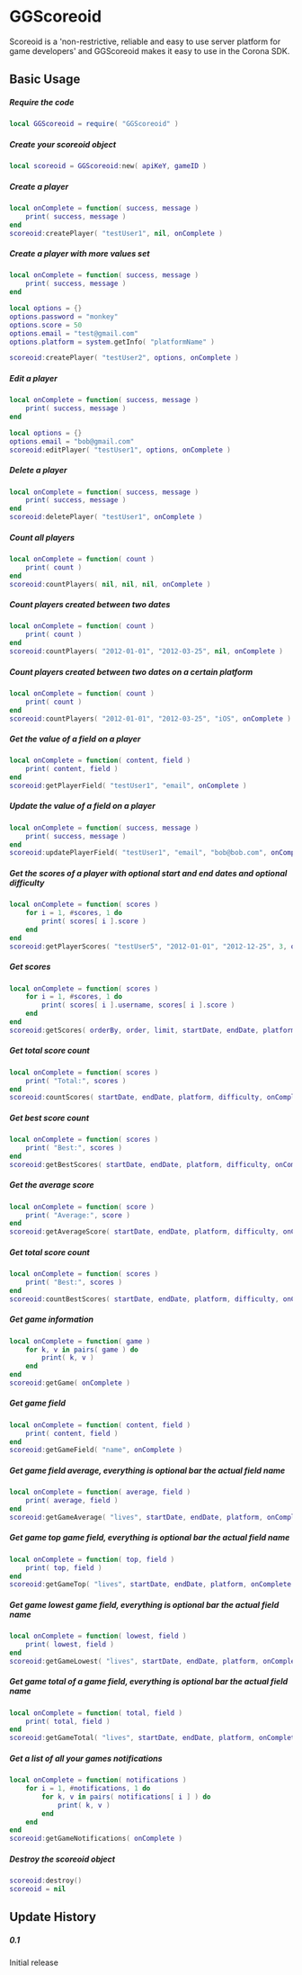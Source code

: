 GGScoreoid
============

Scoreoid is a 'non-restrictive, reliable and easy to use server platform for game developers' 
and GGScoreoid makes it easy to use in the Corona SDK.

Basic Usage
-------------------------

##### Require the code
```lua
local GGScoreoid = require( "GGScoreoid" )
```

##### Create your scoreoid object
```lua
local scoreoid = GGScoreoid:new( apiKeY, gameID )
```

##### Create a player
```lua
local onComplete = function( success, message )
	print( success, message ) 
end
scoreoid:createPlayer( "testUser1", nil, onComplete )
```

##### Create a player with more values set
```lua
local onComplete = function( success, message )
	print( success, message ) 
end

local options = {}
options.password = "monkey"
options.score = 50
options.email = "test@gmail.com"
options.platform = system.getInfo( "platformName" )

scoreoid:createPlayer( "testUser2", options, onComplete )
```

##### Edit a player
```lua
local onComplete = function( success, message )
	print( success, message ) 
end

local options = {}
options.email = "bob@gmail.com"
scoreoid:editPlayer( "testUser1", options, onComplete )
```

##### Delete a player
```lua
local onComplete = function( success, message )
	print( success, message ) 
end
scoreoid:deletePlayer( "testUser1", onComplete )
```

##### Count all players
```lua
local onComplete = function( count )
	print( count ) 
end
scoreoid:countPlayers( nil, nil, nil, onComplete )
```

##### Count players created between two dates
```lua
local onComplete = function( count )
	print( count ) 
end
scoreoid:countPlayers( "2012-01-01", "2012-03-25", nil, onComplete )
```

##### Count players created between two dates on a certain platform
```lua
local onComplete = function( count )
	print( count ) 
end
scoreoid:countPlayers( "2012-01-01", "2012-03-25", "iOS", onComplete )
```

##### Get the value of a field on a player
```lua
local onComplete = function( content, field )
	print( content, field ) 
end
scoreoid:getPlayerField( "testUser1", "email", onComplete )
```

##### Update the value of a field on a player
```lua
local onComplete = function( success, message )
	print( success, message ) 
end
scoreoid:updatePlayerField( "testUser1", "email", "bob@bob.com", onComplete )
```

##### Get the scores of a player with optional start and end dates and optional difficulty
```lua
local onComplete = function( scores )
	for i = 1, #scores, 1 do
		print( scores[ i ].score )
	end
end
scoreoid:getPlayerScores( "testUser5", "2012-01-01", "2012-12-25", 3, onComplete )
```

##### Get scores
```lua
local onComplete = function( scores )
	for i = 1, #scores, 1 do
		print( scores[ i ].username, scores[ i ].score )
	end
end
scoreoid:getScores( orderBy, order, limit, startDate, endDate, platform, difficulty, onComplete )
```

##### Get total score count
```lua
local onComplete = function( scores )
	print( "Total:", scores )
end
scoreoid:countScores( startDate, endDate, platform, difficulty, onComplete )
```

##### Get best score count
```lua	
local onComplete = function( scores )
	print( "Best:", scores )
end
scoreoid:getBestScores( startDate, endDate, platform, difficulty, onComplete )
```

##### Get the average score
```lua	
local onComplete = function( score )
	print( "Average:", score )
end
scoreoid:getAverageScore( startDate, endDate, platform, difficulty, onComplete )
```

##### Get total score count
```lua	
local onComplete = function( scores )
	print( "Best:", scores )
end
scoreoid:countBestScores( startDate, endDate, platform, difficulty, onComplete )
```

##### Get game information
```lua	
local onComplete = function( game )
	for k, v in pairs( game ) do
		print( k, v )
	end
end
scoreoid:getGame( onComplete )
```

##### Get game field
```lua
local onComplete = function( content, field )
	print( content, field )
end
scoreoid:getGameField( "name", onComplete )
```

##### Get game field average, everything is optional bar the actual field name
```lua
local onComplete = function( average, field )
	print( average, field )
end
scoreoid:getGameAverage( "lives", startDate, endDate, platform, onComplete )
```

##### Get game top game field, everything is optional bar the actual field name
```lua
local onComplete = function( top, field )
	print( top, field )
end
scoreoid:getGameTop( "lives", startDate, endDate, platform, onComplete )
```

##### Get game lowest game field, everything is optional bar the actual field name
```lua
local onComplete = function( lowest, field )
	print( lowest, field )
end
scoreoid:getGameLowest( "lives", startDate, endDate, platform, onComplete )
```

##### Get game total of a game field, everything is optional bar the actual field name
```lua
local onComplete = function( total, field )
	print( total, field )
end
scoreoid:getGameTotal( "lives", startDate, endDate, platform, onComplete )
```

##### Get a list of all your games notifications
```lua
local onComplete = function( notifications )
	for i = 1, #notifications, 1 do
		for k, v in pairs( notifications[ i ] ) do
			print( k, v )
		end
	end
end
scoreoid:getGameNotifications( onComplete )
```

##### Destroy the scoreoid object
```lua
scoreoid:destroy()
scoreoid = nil
```

Update History
-------------------------

##### 0.1
Initial release